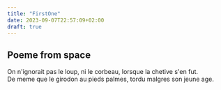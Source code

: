 ```yaml
---
title: "FirstOne"
date: 2023-09-07T22:57:09+02:00
draft: true
---
```


## Poeme from space

On n'ignorait pas le loup, ni le corbeau, lorsque la chetive s'en fut.  
De meme que le girodon au pieds palmes, tordu malgres son jeune age.  

